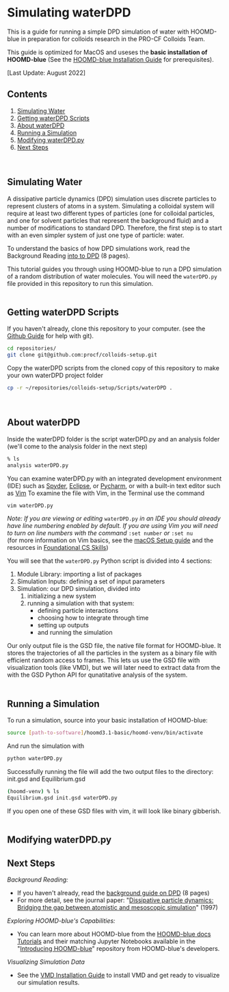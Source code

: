 # Simulating waterDPD

This is a guide for running a simple DPD simulation of water with HOOMD-blue in preparation for colloids research in the PRO-CF Colloids Team.

This guide is optimized for MacOS and useses the **basic installation of HOOMD-blue** (See the [HOOMD-blue Installation Guide](/01-HOOMDblue-Install-Guide.md) for prerequisites).

[Last Update: August 2022]

[HOOMD-blue]: http://glotzerlab.engin.umich.edu/hoomd-blue/

## Contents
1. [Simulating Water](/02-Simulating-waterDPD.md#simulating-water)
2. [Getting waterDPD Scripts](/02-Simulating-waterDPD.md#getting-waterdpd-scripts)
3. [About waterDPD](/02-Simulating-waterDPD.md#about-waterdpd)
4. [Running a Simulation](/02-Simulating-waterDPD.md#running-a-simulation)
5. [Modifying waterDPD.py](/02-Simulating-waterDPD.md#modifying-waterdpdpy)
6. [Next Steps](/02-Simulating-waterDPD.md#next-steps)

<br>

## Simulating Water

A dissipative particle dynamics (DPD) simulation uses discrete particles to represent clusters of atoms in a system. Simulating a colloidal system will require at least two different types of particles (one for colloidal particles, and one for solvent particles that represent the background fluid) and a number of modifications to standard DPD. Therefore, the first step is to start with an even simpler system of just one type of particle: water.

To understand the basics of how DPD simulations work, read the Background Reading [into to DPD](/Background-Reading/1-DPD-8pg.pdf) (8 pages).

This tutorial guides you through using HOOMD-blue to run a DPD simulation of a random distribution of water molecules. You will need the `waterDPD.py` file provided in this repository to run this simulation.
<br>
<br>
## Getting waterDPD Scripts

If you haven't already, clone this repository to your computer. (see the [Github Guide](https://github.com/procf/getting-started/blob/main/github-guide.md) for help with git).
```bash
cd repositories/
git clone git@github.com:procf/colloids-setup.git
```
Copy the waterDPD scripts from the cloned copy of this repository to make your own waterDPD project folder
```bash
cp -r ~/repositories/colloids-setup/Scripts/waterDPD .
```
<br>

## About waterDPD

Inside the waterDPD folder is the script waterDPD.py and an analysis folder (we'll come to the analysis folder in the next step)
```bash
% ls
analysis waterDPD.py
```

You can examine waterDPD.py with an integrated development environment (IDE) such as [Spyder](https://www.spyder-ide.org/), [Eclipse](https://www.eclipse.org/downloads/), or [Pycharm](https://www.jetbrains.com/pycharm/), or with a built-in text editor such as [Vim](https://www.vim.org/)
To examine the file with Vim, in the Terminal use the command
```bash
vim waterDPD.py
```
*Note: If you are viewing or editing* `waterDPD.py` *in an IDE you should already have line numbering enabled by default. If you are using Vim you will need to turn on line numbers with the command* `:set number` *or* `:set nu`<br>
(for more information on Vim basics, see the [macOS Setup guide](/System-Setup/02-macOS-Setup.md#text-editors) and the resources in [Foundational CS Skills](/Programming-Resources#foundational-cs-skills))

You will see that the `waterDPD.py` Python script is divided into 4 sections:
1. Module Library: importing a list of packages
2. Simulation Inputs: defining a set of input parameters
3. Simulation: our DPD simulation, divided into
	1. initializing a new system
	2. running a simulation with that system:
		* defining particle interactions
		* choosing how to integrate through time
		* setting up outputs 
		* and running the simulation

Our only output file is the GSD file, the native file format for HOOMD-blue. It stores the trajectories of all the particles in the system as a binary file with efficient random access to frames. This lets us use the GSD file with visualization tools (like VMD), but we will later need to extract data from the with the GSD Python API for qunatitative analysis of the system.
<br>
<br>
## Running a Simulation

To run a simulation, source into your basic installation of HOOMD-blue:
```bash
source [path-to-software]/hoomd3.1-basic/hoomd-venv/bin/activate
```

And run the simulation with
```bash
python waterDPD.py
```

Successfully running the file will add the two output files to the directory: init.gsd and Equilibrium.gsd
```bash
(hoomd-venv) % ls
Equilibrium.gsd init.gsd waterDPD.py
```

If you open one of these GSD files with vim, it will look like binary gibberish.
<br>
<br>
## Modifying waterDPD.py




## Next Steps

*Background Reading:*
* If you haven't already, read the [background guide on DPD](/Background-Reading/1-DPD-8pg.pdf) (8 pages)
* For more detail, see the journal paper: "[Dissipative particle dynamics: Bridging the gap between atomistic and mesoscopic simulation](https://doi.org/10.1063/1.474784)" (1997)

*Exploring HOOMD-blue's Capabilities:*
* You can learn more about HOOMD-blue from the [HOOMD-blue docs Tutorials](https://hoomd-blue.readthedocs.io/en/latest/tutorial/00-Introducing-HOOMD-blue/00-index.html) and their matching Jupyter Notebooks available in the "[Introducing HOOMD-blue](https://github.com/glotzerlab/hoomd-examples/tree/master/00-Introducing-HOOMD-blue)" repository from HOOMD-blue's developers.

*Visualizing Simulation Data*
* See the [VMD Installation Guide](/03-VMD-Install-Guide.md) to install VMD and get ready to visualize our simulation results.
